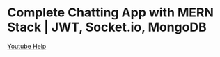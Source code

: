 # Complete Chatting App with MERN Stack | JWT, Socket.io, MongoDB 
[Youtube Help](https://youtu.be/HwCqsOis894?si=NgjTg6z2vBu9_DCr)